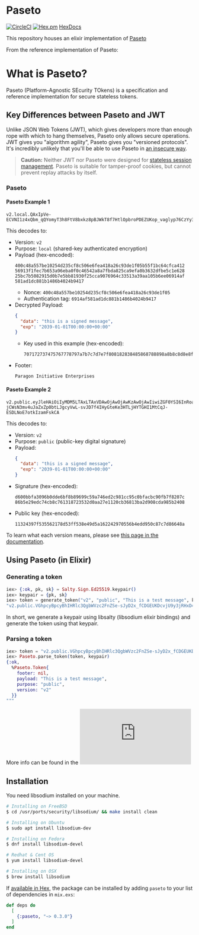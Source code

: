 # Paseto
[![CircleCI](https://circleci.com/gh/GrappigPanda/Paseto/tree/master.svg?style=svg)](https://circleci.com/gh/GrappigPanda/Paseto/tree/master)
[![Hex.pm](https://img.shields.io/hexpm/v/paseto.svg)](https://hex.pm/packages/paseto)
[HexDocs](https://hexdocs.pm/paseto/api-reference.html)

This repository houses an elixir implementation of [Paseto](https://github.com/paragonie/paseto)

From the reference implementation of Paseto:

# What is Paseto?

Paseto (Platform-Agnostic SEcurity TOkens) is a specification and reference implementation
for secure stateless tokens.

## Key Differences between Paseto and JWT

Unlike JSON Web Tokens (JWT), which gives developers more than enough rope with which to
hang themselves, Paseto only allows secure operations. JWT gives you "algorithm agility",
Paseto gives you "versioned protocols". It's incredibly unlikely that you'll be able to
use Paseto in [an insecure way](https://auth0.com/blog/critical-vulnerabilities-in-json-web-token-libraries).

> **Caution:** Neither JWT nor Paseto were designed for
> [stateless session management](http://cryto.net/~joepie91/blog/2016/06/13/stop-using-jwt-for-sessions/).
> Paseto is suitable for tamper-proof cookies, but cannot prevent replay attacks
> by itself.

### Paseto

#### Paseto Example 1

```
v2.local.QAxIpVe-ECVNI1z4xQbm_qQYomyT3h8FtV8bxkz8pBJWkT8f7HtlOpbroPDEZUKop_vaglyp76CzYy375cHmKCW8e1CCkV0Lflu4GTDyXMqQdpZMM1E6OaoQW27gaRSvWBrR3IgbFIa0AkuUFw.UGFyYWdvbiBJbml0aWF0aXZlIEVudGVycHJpc2Vz
```

This decodes to:

* Version: `v2`
* Purpose: `local` (shared-key authenticated encryption)
* Payload (hex-encoded):
  ```
  400c48a557be10254d235cf8c506e6fea418a26c93de1f05b55f1bc64cfca412
  56913f1fec7b653a96eba0f0c46542a8a7fbda825ca9efa0b3632dfbe5c1e628
  25bc7b5082915d0b7e5bb81930f25cca9076964c33513a39aa105b6ee06914af
  581ad1dc881b1486b4024b9417
  ```
  * Nonce: `400c48a557be10254d235cf8c506e6fea418a26c93de1f05`
  * Authentication tag: `6914af581ad1dc881b1486b4024b9417`
* Decrypted Payload:
  ```json
  {
    "data": "this is a signed message",
    "exp": "2039-01-01T00:00:00+00:00"
  }
  ```
  * Key used in this example (hex-encoded):
    ```
    707172737475767778797a7b7c7d7e7f808182838485868788898a8b8c8d8e8f  
    ``` 
* Footer:
  ```
  Paragon Initiative Enterprises
  ```

#### Paseto Example 2

```
v2.public.eyJleHAiOiIyMDM5LTAxLTAxVDAwOjAwOjAwKzAwOjAwIiwiZGF0YSI6InRoaXMgaXMgYSBzaWduZWQgbWVzc2FnZSJ91gC7-jCWsN3mv4uJaZxZp0btLJgcyVwL-svJD7f4IHyGteKe3HTLjHYTGHI1MtCqJ-ESDLNoE7otkIzamFskCA
```

This decodes to:

* Version: `v2`
* Purpose: `public` (public-key digital signature)
* Payload:
  ```json
  {
    "data": "this is a signed message",
    "exp": "2039-01-01T00:00:00+00:00"
  }
  ```
* Signature (hex-encoded):
  ```
  d600bbfa3096b0dde6bf8b89699c59a746ed2c981cc95c0bfacbc90fb7f8207c
  86b5e29edc74cb8c761318723532d0aa27e1120cb36813ba2d908cda985b2408
  ```
* Public key (hex-encoded):
  ```
  11324397f535562178d53ff538e49d5a162242970556b4edd950c87c7d86648a
  ```

To learn what each version means, please see [this page in the documentation](https://github.com/paragonie/paseto/tree/master/docs/01-Protocol-Versions).

## Using Paseto (in Elixir)

### Generating a token
```elixir
iex> {:ok, pk, sk} = Salty.Sign.Ed25519.keypair()
iex> keypair = {pk, sk}
iex> token = generate_token("v2", "public", "This is a test message", keypair)
"v2.public.VGhpcyBpcyBhIHRlc3QgbWVzc2FnZSe-sJyD2x_fCDGEUKDcvjU9y3jRHxD4iEJ8iQwwfMUq5jUR47J15uPbgyOmBkQCxNDydR0yV1iBR-GPpyE-NQw"
```

In short, we generate a keypair using libsalty (libsodium elixir bindings) and generate the token using that keypair.

### Parsing a token
```elixir
iex> token = "v2.public.VGhpcyBpcyBhIHRlc3QgbWVzc2FnZSe-sJyD2x_fCDGEUKDcvjU9y3jRHxD4iEJ8iQwwfMUq5jUR47J15uPbgyOmBkQCxNDydR0yV1iBR-GPpyE-NQw"
iex> Paseto.parse_token(token, keypair)
{:ok,
  %Paseto.Token{
    footer: nil,
    payload: "This is a test message",
    purpose: "public",
    version: "v2"
  }}
"""
```

More info can be found in the ![HexDocs](https://hexdocs.pm/paseto/api-reference.html)

## Installation

You need libsodium installed on your machine.

```bash
# Installing on FreeBSD
$ cd /usr/ports/security/libsodium/ && make install clean

# Installing on Ubuntu
$ sudo apt install libsodium-dev

# Installing on Fedora
$ dnf install libsodium-devel

# Redhat & Cent OS
$ yum install libsodium-devel

# Installing on OSX
$ brew install libsodium
```

If [available in Hex](https://hex.pm/docs/publish), the package can be installed
by adding `paseto` to your list of dependencies in `mix.exs`:

```elixir
def deps do
  [
    {:paseto, "~> 0.3.0"}
  ]
end
```
